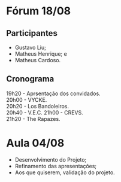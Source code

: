 # Fórum 18/08

## Participantes
- Gustavo Liu;
- Matheus Henrique; e
- Matheus Cardoso.

## Cronograma 
19h20 - Aprsentação dos convidados.  
20h00 - VYCKE.  
20h20 - Los Bandoleiros.   
20h40 - V.E.C. 
21h00 - CREVS.  
21h20 - The Rapazes.  

# Aula 04/08
- Desenvolvimento do Projeto;
- Refinamento das apresentações;
- Aos que quiserem, validação do projeto.



